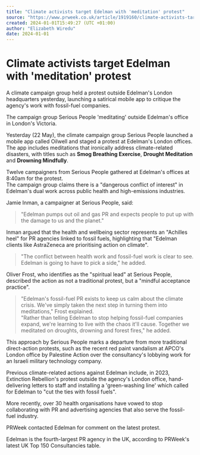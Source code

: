 ```yaml
---
title: "Climate activists target Edelman with 'meditation' protest"
source: "https://www.prweek.co.uk/article/1919160/climate-activists-target-edelman-meditation-protest"
created: 2024-01-01T15:49:27 (UTC +01:00)
author: "Elizabeth Wiredu"
date: 2024-01-01
---
```


# Climate activists target Edelman with 'meditation' protest

A climate campaign group held a protest outside Edelman's London headquarters yesterday, launching a satirical mobile app to critique the agency's work with fossil-fuel companies.

The campaign group Serious People 'meditating' outside Edelman's office in London's Victoria.

Yesterday (22 May), the climate campaign group Serious People launched a mobile app called Oilwell and staged a protest at Edelman's London offices.  
The app includes meditations that ironically address climate-related disasters, with titles such as **Smog Breathing Exercise**, **Drought Meditation** and **Drowning Mindfully**.

Twelve campaigners from Serious People gathered at Edelman's offices at 8:40am for the protest.  
The campaign group claims there is a "dangerous conflict of interest" in Edelman's dual work across public health and high-emissions industries.

Jamie Inman, a campaigner at Serious People, said:  
> "Edelman pumps out oil and gas PR and expects people to put up with the damage to us and the planet."

Inman argued that the health and wellbeing sector represents an "Achilles heel" for PR agencies linked to fossil fuels, highlighting that "Edelman clients like AstraZeneca are prioritising action on climate".

> "The conflict between health work and fossil-fuel work is clear to see. Edelman is going to have to pick a side," he added.

Oliver Frost, who identifies as the "spiritual lead" at Serious People, described the action as not a traditional protest, but a "mindful acceptance practice".

> "Edelman's fossil-fuel PR exists to keep us calm about the climate crisis. We've simply taken the next step in turning them into meditations," Frost explained.  
> "Rather than telling Edelman to stop helping fossil-fuel companies expand, we're learning to live with the chaos it'll cause. Together we meditated on droughts, drowning and forest fires," he added.

This approach by Serious People marks a departure from more traditional direct-action protests, such as the recent red paint vandalism at APCO's London office by Palestine Action over the consultancy's lobbying work for an Israeli military technology company.

Previous climate-related actions against Edelman include, in 2023, Extinction Rebellion's protest outside the agency's London office, hand-delivering letters to staff and installing a 'green-washing line' which called for Edelman to "cut the ties with fossil fuels".

More recently, over 30 health organisations have vowed to stop collaborating with PR and advertising agencies that also serve the fossil-fuel industry.

PRWeek contacted Edelman for comment on the latest protest.

Edelman is the fourth-largest PR agency in the UK, according to PRWeek's latest UK Top 150 Consultancies table.
